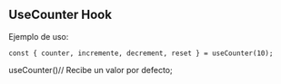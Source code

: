 ## UseCounter Hook

Ejemplo de uso:

```
const { counter, incremente, decrement, reset } = useCounter(10);
```

useCounter()// Recibe un valor por defecto;